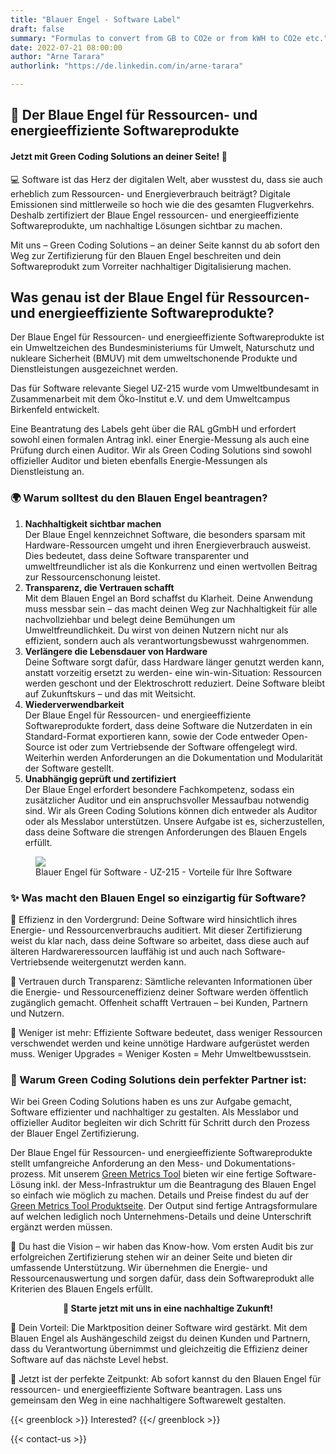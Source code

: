 ```yaml
---
title: "Blauer Engel - Software Label"
draft: false
summary: "Formulas to convert from GB to CO2e or from kWH to CO2e etc."
date: 2022-07-21 08:00:00
author: "Arne Tarara"
authorlink: "https://de.linkedin.com/in/arne-tarara"

---
```



## 🚀 Der Blaue Engel für Ressourcen- und energieeffiziente Softwareprodukte
#### Jetzt mit Green Coding Solutions an deiner Seite! 🌱

💻 Software ist das Herz der digitalen Welt, aber wusstest du, dass sie auch erheblich zum Ressourcen- und Energieverbrauch beiträgt? 
Digitale Emissionen sind mittlerweile so hoch wie die des gesamten Flugverkehrs. Deshalb zertifiziert der Blaue Engel ressourcen- und energieeffiziente Softwareprodukte, um nachhaltige Lösungen sichtbar zu machen. 

Mit uns – Green Coding Solutions – an deiner Seite kannst du ab sofort den Weg zur Zertifizierung für den Blauen Engel beschreiten und dein Softwareprodukt zum Vorreiter nachhaltiger Digitalisierung machen.

## Was genau ist der Blaue Engel für Ressourcen- und energieeffiziente Softwareprodukte?

Der Blaue Engel für Ressourcen- und energieeffiziente Softwareprodukte ist ein Umweltzeichen des Bundesministeriums für Umwelt, Naturschutz und nukleare Sicherheit (BMUV) mit dem umweltschonende Produkte und Dienstleistungen ausgezeichnet werden.

Das für Software relevante Siegel UZ-215 wurde vom Umweltbundesamt in Zusammenarbeit mit dem Öko-Institut e.V. und dem Umweltcampus Birkenfeld entwickelt.

Eine Beantratung des Labels geht über die RAL gGmbH und erfordert sowohl einen formalen Antrag inkl. einer Energie-Messung als auch eine Prüfung durch einen Auditor. Wir als Green Coding Solutions sind sowohl offizieller Auditor und bieten ebenfalls Energie-Messungen als Dienstleistung an.

### 🌍 Warum solltest du den Blauen Engel beantragen?
1. **Nachhaltigkeit sichtbar machen**\
Der Blaue Engel kennzeichnet Software, die besonders sparsam mit Hardware-Ressourcen umgeht und ihren Energieverbrauch ausweist. Dies bedeutet, dass deine Software transparenter und umweltfreundlicher ist als die Konkurrenz und einen wertvollen Beitrag zur Ressourcenschonung leistet.
2. **Transparenz, die Vertrauen schafft**\
Mit dem Blauen Engel an Bord schaffst du Klarheit. Deine Anwendung muss messbar sein – das macht deinen Weg zur Nachhaltigkeit für alle nachvollziehbar und belegt deine Bemühungen um Umweltfreundlichkeit. Du wirst von deinen Nutzern nicht nur als effizient, sondern auch als verantwortungsbewusst wahrgenommen.
3. **Verlängere die Lebensdauer von Hardware**\
Deine Software sorgt dafür, dass Hardware länger genutzt werden kann, anstatt vorzeitig ersetzt zu werden- eine win-win-Situation: Ressourcen werden geschont und der Elektroschrott reduziert. Deine Software bleibt auf Zukunftskurs – und das mit Weitsicht.
4. **Wiederverwendbarkeit**\
Der Blaue Engel für Ressourcen- und energieeffiziente Softwareprodukte fordert, dass deine Software die Nutzerdaten in ein Standard-Format exportieren kann, sowie der Code entweder Open-Source ist oder zum Vertriebsende der Software offengelegt wird. Weiterhin werden Anforderungen an die Dokumentation und Modularität der Software gestellt. 
5. **Unabhängig geprüft und zertifiziert**\
Der Blaue Engel erfordert besondere Fachkompetenz, sodass ein zusätzlicher Auditor und ein anspruchsvoller Messaufbau notwendig sind. Wir als Green Coding Solutions können dich entweder als Auditor oder als Messlabor unterstützen. Unsere Aufgabe ist es, sicherzustellen, dass deine Software die strengen Anforderungen des Blauen Engels erfüllt.


<figure>
  <img class="ui massive middle rounded bordered image" src="/img/blue-angel/blue-angel-advantages.webp" style="margin: auto">
  <figcaption>Blauer Engel für Software - UZ-215 - Vorteile für Ihre Software</figcaption>
</figure>

### ✨ Was macht den Blauen Engel so einzigartig für Software?
🔵 Effizienz in den Vordergrund: Deine Software wird hinsichtlich ihres Energie- und Ressourcenverbrauchs auditiert. Mit dieser Zertifizierung weist du klar nach, dass deine Software so arbeitet, dass diese auch auf älteren Hardwareressourcen lauffähig ist und auch nach Software-Vertriebsende weitergenutzt werden kann.

🔵 Vertrauen durch Transparenz: Sämtliche relevanten Informationen über die Energie- und Ressourceneffizienz deiner Software werden öffentlich zugänglich gemacht. Offenheit schafft Vertrauen – bei Kunden, Partnern und Nutzern.

🔵 Weniger ist mehr: Effiziente Software bedeutet, dass weniger Ressourcen verschwendet werden und keine unnötige Hardware aufgerüstet werden muss. Weniger Upgrades = Weniger Kosten = Mehr Umweltbewusstsein.

### 🚀 Warum Green Coding Solutions dein perfekter Partner ist:
Wir bei Green Coding Solutions haben es uns zur Aufgabe gemacht, Software effizienter und nachhaltiger zu gestalten. Als Messlabor und offizieller Auditor begleiten wir dich Schritt für Schritt durch den Prozess der Blauer Engel Zertifizierung.

Der Blaue Engel für Ressourcen- und energieeffiziente Softwareprodukte stellt umfangreiche Anforderung an den Mess- und Dokumentations-prozess. Mit unserem [Green Metrics Tool](/projects/green-metrics-tool) bieten wir eine fertige Software-Lösung inkl. der Mess-Infrastruktur um die Beantragung des Blauen Engel so einfach wie möglich zu machen. Details und Preise findest du auf der [Green Metrics Tool Produktseite](/projects/green-metrics-tool). Der Output sind fertige Antragsformulare auf welchen lediglich noch Unternehmens-Details und deine Unterschrift ergänzt werden müssen.

💬 Du hast die Vision – wir haben das Know-how. Vom ersten Audit bis zur erfolgreichen Zertifizierung stehen wir an deiner Seite und bieten dir umfassende Unterstützung. Wir übernehmen die Energie- und Ressourcenauswertung und sorgen dafür, dass dein Softwareprodukt alle Kriterien des Blauen Engels erfüllt.

<b><center>🎯 Starte jetzt mit uns in eine nachhaltige Zukunft!</center></b>


🔧 Dein Vorteil: Die Marktposition deiner Software wird gestärkt. Mit dem Blauen Engel als Aushängeschild zeigst du deinen Kunden und Partnern, dass du Verantwortung übernimmst und gleichzeitig die Effizienz deiner Software auf das nächste Level hebst.

  📅 Jetzt ist der perfekte Zeitpunkt: Ab sofort kannst du den Blauen Engel für ressourcen- und energieeffiziente Software beantragen. Lass uns gemeinsam den Weg in eine nachhaltigere Softwarewelt gestalten.  


{{< greenblock >}}
Interested?
{{</ greenblock >}}

{{< contact-us >}}
